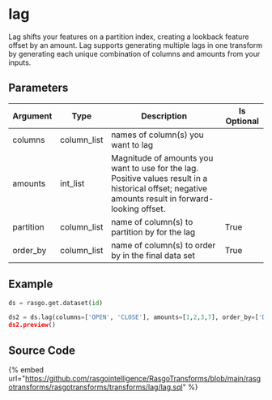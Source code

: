 

# lag

Lag shifts your features on a partition index, creating a lookback feature offset by an amount. Lag supports generating multiple lags in one transform by generating each unique combination of columns and amounts from your inputs.

## Parameters

| Argument  |    Type     |                                                                     Description                                                                     | Is Optional |
| --------- | ----------- | --------------------------------------------------------------------------------------------------------------------------------------------------- | ----------- |
| columns   | column_list | names of column(s) you want to lag                                                                                                                  |             |
| amounts   | int_list    | Magnitude of amounts you want to use for the lag. Positive values result in a historical offset; negative amounts result in forward-looking offset. |             |
| partition | column_list | name of column(s) to partition by for the lag                                                                                                       | True        |
| order_by  | column_list | name of column(s) to order by in the final data set                                                                                                 | True        |


## Example

```python
ds = rasgo.get.dataset(id)

ds2 = ds.lag(columns=['OPEN', 'CLOSE'], amounts=[1,2,3,7], order_by=['DATE, 'TICKER'], partition=['TICKER'])
ds2.preview()
```

## Source Code

{% embed url="https://github.com/rasgointelligence/RasgoTransforms/blob/main/rasgotransforms/rasgotransforms/transforms/lag/lag.sql" %}

